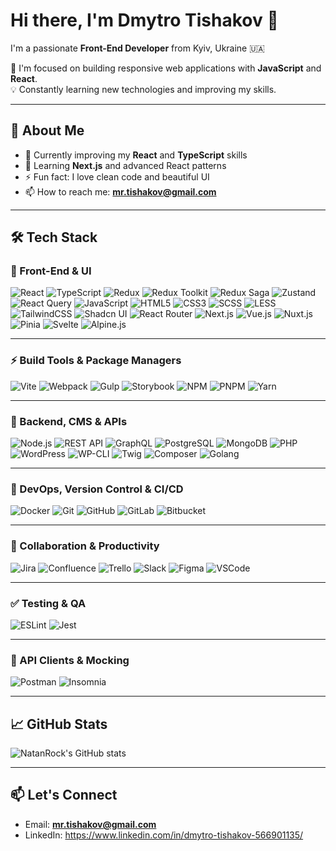 # Hi there, I'm Dmytro Tishakov 👋

I'm a passionate **Front-End Developer** from Kyiv, Ukraine 🇺🇦

🚀 I'm focused on building responsive web applications with **JavaScript** and **React**.  
💡 Constantly learning new technologies and improving my skills.

---

## 🚀 About Me

- 🔭 Currently improving my **React** and **TypeScript** skills
- 🌱 Learning **Next.js** and advanced React patterns
- ⚡ Fun fact: I love clean code and beautiful UI
- 📫 How to reach me: **mr.tishakov@gmail.com**

---

## 🛠️ Tech Stack

### 🎨 Front-End & UI

![React](https://img.shields.io/badge/React-000?style=for-the-badge&logo=react)
![TypeScript](https://img.shields.io/badge/TypeScript-000?style=for-the-badge&logo=typescript)
![Redux](https://img.shields.io/badge/Redux-000?style=for-the-badge&logo=redux)
![Redux Toolkit](https://img.shields.io/badge/Redux%20Toolkit-000?style=for-the-badge&logo=redux)
![Redux Saga](https://img.shields.io/badge/Redux%20Saga-000?style=for-the-badge&logo=redux)
![Zustand](https://img.shields.io/badge/Zustand-000?style=for-the-badge&logo=zotero)
![React Query](https://img.shields.io/badge/React%20Query-000?style=for-the-badge&logo=reactquery)
![JavaScript](https://img.shields.io/badge/JavaScript-000?style=for-the-badge&logo=javascript)
![HTML5](https://img.shields.io/badge/HTML5-000?style=for-the-badge&logo=html5)
![CSS3](https://img.shields.io/badge/CSS3-000?style=for-the-badge&logo=css3)
![SCSS](https://img.shields.io/badge/SCSS-000?style=for-the-badge&logo=sass)
![LESS](https://img.shields.io/badge/LESS-000?style=for-the-badge&logo=less)
![TailwindCSS](https://img.shields.io/badge/TailwindCSS-000?style=for-the-badge&logo=tailwindcss)
![Shadcn UI](https://img.shields.io/badge/Shadcn%20UI-000?style=for-the-badge&logo=tailwindcss)
![React Router](https://img.shields.io/badge/React%20Router-000?style=for-the-badge&logo=reactrouter)
![Next.js](https://img.shields.io/badge/Next.js-000?style=for-the-badge&logo=next.js)
![Vue.js](https://img.shields.io/badge/Vue.js-000?style=for-the-badge&logo=vue.js)
![Nuxt.js](https://img.shields.io/badge/Nuxt.js-000?style=for-the-badge&logo=nuxt.js)
![Pinia](https://img.shields.io/badge/Pinia-000?style=for-the-badge&logo=pinia)
![Svelte](https://img.shields.io/badge/Svelte-000?style=for-the-badge&logo=svelte)
![Alpine.js](https://img.shields.io/badge/Alpine.js-000?style=for-the-badge&logo=alpine.js)


---

### ⚡ Build Tools & Package Managers

![Vite](https://img.shields.io/badge/Vite-000?style=for-the-badge&logo=vite)
![Webpack](https://img.shields.io/badge/Webpack-000?style=for-the-badge&logo=webpack)
![Gulp](https://img.shields.io/badge/Gulp-000?style=for-the-badge&logo=gulp)
![Storybook](https://img.shields.io/badge/Storybook-000?style=for-the-badge&logo=storybook)
![NPM](https://img.shields.io/badge/NPM-000?style=for-the-badge&logo=npm)
![PNPM](https://img.shields.io/badge/PNPM-000?style=for-the-badge&logo=pnpm)
![Yarn](https://img.shields.io/badge/Yarn-000?style=for-the-badge&logo=yarn)

---

### 🧰 Backend, CMS & APIs

![Node.js](https://img.shields.io/badge/Node.js-000?style=for-the-badge&logo=node.js)
![REST API](https://img.shields.io/badge/REST%20API-000?style=for-the-badge&logo=json)
![GraphQL](https://img.shields.io/badge/GraphQL-000?style=for-the-badge&logo=graphql)
![PostgreSQL](https://img.shields.io/badge/PostgreSQL-000?style=for-the-badge&logo=postgresql)
![MongoDB](https://img.shields.io/badge/MongoDB-000?style=for-the-badge&logo=mongodb)
![PHP](https://img.shields.io/badge/PHP-000?style=for-the-badge&logo=php)
![WordPress](https://img.shields.io/badge/WordPress-000?style=for-the-badge&logo=wordpress)
![WP-CLI](https://img.shields.io/badge/WP--CLI-000?style=for-the-badge&logo=wordpress)
![Twig](https://img.shields.io/badge/Twig-000?style=for-the-badge&logo=twig)
![Composer](https://img.shields.io/badge/Composer-000?style=for-the-badge&logo=composer)
![Golang](https://img.shields.io/badge/Golang-000?style=for-the-badge&logo=go)

---

### 🚀 DevOps, Version Control & CI/CD

![Docker](https://img.shields.io/badge/Docker-000?style=for-the-badge&logo=docker)
![Git](https://img.shields.io/badge/Git-000?style=for-the-badge&logo=git)
![GitHub](https://img.shields.io/badge/GitHub-000?style=for-the-badge&logo=github)
![GitLab](https://img.shields.io/badge/GitLab-000?style=for-the-badge&logo=gitlab)
![Bitbucket](https://img.shields.io/badge/Bitbucket-000?style=for-the-badge&logo=bitbucket)

---

### 🧹 Collaboration & Productivity

![Jira](https://img.shields.io/badge/Jira-000?style=for-the-badge&logo=jira)
![Confluence](https://img.shields.io/badge/Confluence-000?style=for-the-badge&logo=confluence)
![Trello](https://img.shields.io/badge/Trello-000?style=for-the-badge&logo=trello)
![Slack](https://img.shields.io/badge/Slack-000?style=for-the-badge&logo=slack)
![Figma](https://img.shields.io/badge/Figma-000?style=for-the-badge&logo=figma)
![VSCode](https://img.shields.io/badge/VSCode-000?style=for-the-badge&logo=visualstudiocode)

---

### ✅ Testing & QA

![ESLint](https://img.shields.io/badge/ESLint-000?style=for-the-badge&logo=eslint)
![Jest](https://img.shields.io/badge/Jest-000?style=for-the-badge&logo=jest)

---

### 📡 API Clients & Mocking

![Postman](https://img.shields.io/badge/Postman-000?style=for-the-badge&logo=postman)
![Insomnia](https://img.shields.io/badge/Insomnia-000?style=for-the-badge&logo=insomnia)

---

## 📈 GitHub Stats

![NatanRock's GitHub stats](https://github-readme-stats.vercel.app/api?username=NatanRock&show_icons=true&theme=default)

---

## 📫 Let's Connect

- Email: **mr.tishakov@gmail.com**
- LinkedIn: https://www.linkedin.com/in/dmytro-tishakov-566901135/
